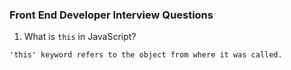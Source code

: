 ### Front End Developer Interview Questions

1) What is `this` in JavaScript?
```
'this' keyword refers to the object from where it was called.
```